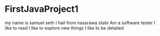 # FirstJavaProject1
my name is samuel seth I hail from nasarawa state Am a software tester I like to read I like to explore new things I like to be detailed
